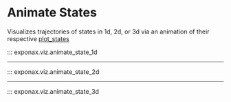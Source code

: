 # Animate States

Visualizes trajectories of states in 1d, 2d, or 3d via an animation of their respective [plot_states]()

::: exponax.viz.animate_state_1d

---

::: exponax.viz.animate_state_2d

---

::: exponax.viz.animate_state_3d